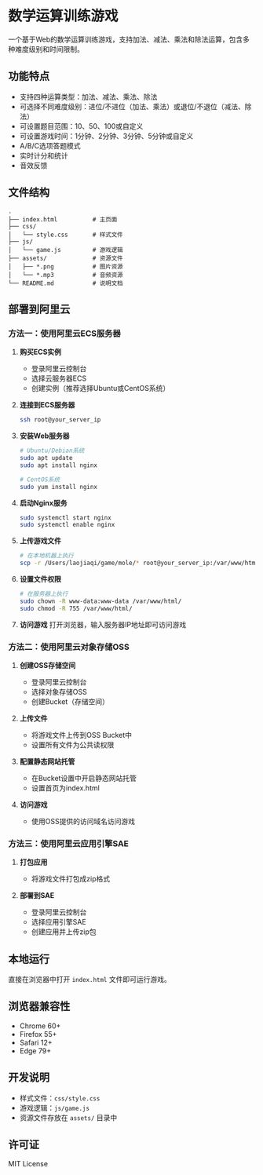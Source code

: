# 数学运算训练游戏

一个基于Web的数学运算训练游戏，支持加法、减法、乘法和除法运算，包含多种难度级别和时间限制。

## 功能特点

- 支持四种运算类型：加法、减法、乘法、除法
- 可选择不同难度级别：进位/不进位（加法、乘法）或退位/不退位（减法、除法）
- 可设置题目范围：10、50、100或自定义
- 可设置游戏时间：1分钟、2分钟、3分钟、5分钟或自定义
- A/B/C选项答题模式
- 实时计分和统计
- 音效反馈

## 文件结构

```
.
├── index.html          # 主页面
├── css/
│   └── style.css       # 样式文件
├── js/
│   └── game.js         # 游戏逻辑
├── assets/             # 资源文件
│   ├── *.png           # 图片资源
│   └── *.mp3           # 音频资源
└── README.md           # 说明文档
```

## 部署到阿里云

### 方法一：使用阿里云ECS服务器

1. **购买ECS实例**
   - 登录阿里云控制台
   - 选择云服务器ECS
   - 创建实例（推荐选择Ubuntu或CentOS系统）

2. **连接到ECS服务器**
   ```bash
   ssh root@your_server_ip
   ```

3. **安装Web服务器**
   ```bash
   # Ubuntu/Debian系统
   sudo apt update
   sudo apt install nginx
   
   # CentOS系统
   sudo yum install nginx
   ```

4. **启动Nginx服务**
   ```bash
   sudo systemctl start nginx
   sudo systemctl enable nginx
   ```

5. **上传游戏文件**
   ```bash
   # 在本地机器上执行
   scp -r /Users/laojiaqi/game/mole/* root@your_server_ip:/var/www/html/
   ```

6. **设置文件权限**
   ```bash
   # 在服务器上执行
   sudo chown -R www-data:www-data /var/www/html/
   sudo chmod -R 755 /var/www/html/
   ```

7. **访问游戏**
   打开浏览器，输入服务器IP地址即可访问游戏

### 方法二：使用阿里云对象存储OSS

1. **创建OSS存储空间**
   - 登录阿里云控制台
   - 选择对象存储OSS
   - 创建Bucket（存储空间）

2. **上传文件**
   - 将游戏文件上传到OSS Bucket中
   - 设置所有文件为公共读权限

3. **配置静态网站托管**
   - 在Bucket设置中开启静态网站托管
   - 设置首页为index.html

4. **访问游戏**
   - 使用OSS提供的访问域名访问游戏

### 方法三：使用阿里云应用引擎SAE

1. **打包应用**
   - 将游戏文件打包成zip格式

2. **部署到SAE**
   - 登录阿里云控制台
   - 选择应用引擎SAE
   - 创建应用并上传zip包

## 本地运行

直接在浏览器中打开 `index.html` 文件即可运行游戏。

## 浏览器兼容性

- Chrome 60+
- Firefox 55+
- Safari 12+
- Edge 79+

## 开发说明

- 样式文件：`css/style.css`
- 游戏逻辑：`js/game.js`
- 资源文件存放在 `assets/` 目录中

## 许可证

MIT License
